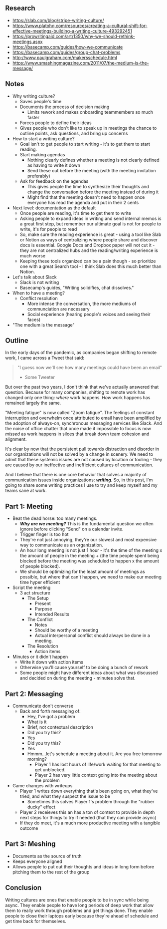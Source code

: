  ## Research
- https://slab.com/blog/stripe-writing-culture/
- https://www.platohq.com/resources/creating-a-cultural-shift-for-effective-meetings-building-a-writing-culture-493292451
- https://prowritingaid.com/art/1350/why-we-should-rethink-meetings.aspx
- https://basecamp.com/guides/how-we-communicate
- https://basecamp.com/guides/group-chat-problems
- http://www.paulgraham.com/makersschedule.html
- https://www.smashingmagazine.com/2011/07/the-medium-is-the-message/

## Notes
- Why writing culture?
	- Saves people's time
	- Documents the process of decision making
		- Limits rework and makes onboarding teammembers so much faster
	- Forces people to define their ideas
	- Gives people who don't like to speak up in meetings the chance to outline points, ask questions, and bring up concerns 
- How to start a writing culture?
	- Goal isn't to get people to start writing - it's to get them to start reading.
	- Start making agendas
		- Nothing clearly defines whether a meeting is not clearly defined as having to write it down
		- Send these out before the meeting (with the meeting invitation preferably)
	- Ask for feedback on the agendas
		- This gives people the time to synthesize their thoughts and change the conversation before the meeting instead of during it
		- Might find that the meeting doesn't need to happen once everyone has read the agenda and put in their 2 cents
- Next level: documentation as the default
	- Once people are reading, it's time to get them to write
	- Asking people to expand ideas in writing and send internal memos is a great first step, but remember our ultimate goal is not for people to write, it's for people to read
	- So, make sure the reading experience is great - using a tool like Slab or Notion as ways of centralizing where people share and discover docs is essential. Google Docs and Dropbox paper will not cut it - they are not centralized hubs and the reading/writing experience is much worse
	- Keeping these tools organized can be a pain though - so prioritize one with a great Search tool - I think Slab does this much better than Notion.
- Let's talk about Slack
	- Slack is not writing
	- Basecamp's guides, "Writing solidifies, chat dissolves."
- When to have a meeting?
	- Conflict resolution
		- More intense the conversation, the more mediums of communciation are necessary
		- Social experience (hearing people's voices and seeing their faces)
- "The medium is the message"

## Outline
In the early days of the pandemic, as companies began shifting to remote work, I came across a Tweet that said:

> "I guess now we'll see how many meetings could have been an email"
> - Some Tweeter

But over the past two years, I don't think that we've actually answered that question. Because for many companies, shifting to remote work has changed only one thing: *where* work happens. *How* work happens has remained largely the same.

"Meeting fatigue" is now called "Zoom fatigue". The feelings of constant interruption and overwhelm once attributed to email have been amplified by the adoption of always-on, synchronous messaging services like Slack. And the noise of office chatter that once made it impossible to focus is now *missed* as work happens in siloes that break down team cohesion and alignment.

It's clear by now that the persistent pull towards distraction and disorder in our organizations will not be solved by a change in scenery. We need to admit that these systemic issues are not caused by location or tooling - they are caused by our ineffective and inefficient cultures of communication.

And I believe that there is one core behavior that solves a majority of communication issues inside organizations: ***writing***. So, in this post, I'm going to share some writing practices I use to try and keep myself and my teams sane at work.

## Part 1: Meeting
- Beat the dead horse: too many meetings.
	- ***Why are we meeting?*** This is the fundamental question we often ignore before clicking "Send" on a calendar invite.
	- Trigger finger is too hot
	- They're not just annoying, they're our slowest and most expensive way to communicate as an organization.
	- An hour long meeting is not just 1 hour - it's the time of the meeting x the amount of people in the meeting + (the time people spent being blocked before the meeting was scheduled to happen x the amount of people blocked). 
	- We should be optimizing for the least amount of meetings as possible, but where that can't happen, we need to make our meeting time hyper efficient
- Script the meeting
	- 3 act structure
		- The Setup
			- Present
			- Purpose
			- Intended Results
		- The Conflict
			- Notes
			- Should be worthy of a meeting
			- Actual interpersonal conflict should always be done in a meeting.
		- The Resolution
			- Action items 
- Minutes or it didn't happen
	- Write it down with action items
	- Otherwise you'll cause yourself to be doing a bunch of rework 
	- Some people might have different ideas about what was discussed and decided on during the meeting - minutes solve that.

## Part 2: Messaging
- Communicate don't converse
	- Back and forth messaging of:
		- Hey, I've got a problem
		- What is it
		- Brief, not contextual description
		- Did you try this?
		- Yes
		- Did you try this?
		- Yes
		- Hmmm...let's schedule a meeting about it. Are you free tomorrow morning?
			- Player 1 has lost hours of life/work waiting for that meeting to get unblocked.
			- Player 2 has very little context going into the meeting about the problem
- Game changes with writeups
	- Player 1 writes down everything that's been going on, what they've tried, and what they suspect the issue to be
		- Sometimes this solves Player 1's problem through the "rubber ducky" effect
	- Player 2 receieves this an has a ton of context to provide in depth next steps for things to try if needed (that they can provide async)
	- If they do meet, it's a much more productive meeting with a tangible outcome

## Part 3: Meshing
- Documents as the source of truth
- Keeps everyone aligned
- Allows people to put out their thoughts and ideas in long form before pitching them to the rest of the group



## Conclusion
Writing cultures are ones that enable people to be in sync while being async. They enable people to have long periods of deep work that allow them to really work through problems and get things done. They enable people to close their laptops early because they're ahead of schedule and get time back for themselves.
